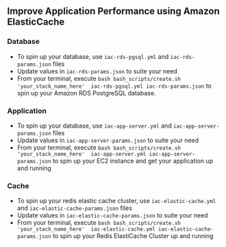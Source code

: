 ## Improve Application Performance using Amazon ElasticCache

### Database
- To spin up your database, use `iac-rds-pgsql.yml` and `iac-rds-params.json` files
- Update values in `iac-rds-params.json` to suite your need
- From your terminal, execute `bash bash_scripts/create.sh 'your_stack_name_here'  iac-rds-pgsql.yml iac-rds-params.json` to spin up your Amazon RDS PostgreSQL database.


### Application
- To spin up your database, use `iac-app-server.yml` and `iac-app-server-params.json` files
- Update values in `iac-app-server-params.json` to suite your need
- From your terminal, execute `bash bash_scripts/create.sh 'your_stack_name_here'  iac-app-server.yml iac-app-server-params.json` to spin up your EC2 instance and get your application up and running


### Cache
- To spin up your redis elastic cache cluster, use `iac-elastic-cache.yml` and `iac-elastic-cache-params.json` files
- Update values in `iac-elastic-cache-params.json` to suite your need
- From your terminal, execute `bash bash_scripts/create.sh 'your_stack_name_here'  iac-elastic-cache.yml iac-elastic-cache-params.json` to spin up your Redis ElastiCache Cluster up and running




